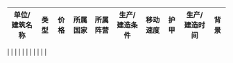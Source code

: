 |    单位/建筑名称   |  类型  | 价格 |所属国家|所属阵营|生产/建造条件|移动速度|护甲|生产/建造时间|        背景   |
|------------------|--------|------|--------|-------|-----------|-------|----|---------------|-------------|

|                   |       |      |        |       |           |       |    |               |             |